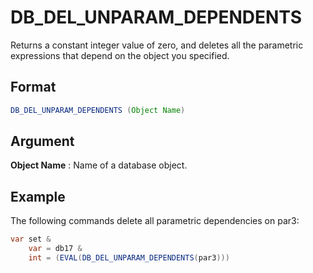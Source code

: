# DB_DEL_UNPARAM_DEPENDENTS

Returns a constant integer value of zero, and deletes all the parametric expressions that depend on the object you specified. 

## Format 
```java
DB_DEL_UNPARAM_DEPENDENTS (Object Name) 
```
## Argument 

 



**Object Name**
: Name of a database object. 


## Example 

The following commands delete all parametric dependencies on par3: 

```java
var set &
    var = db17 &
    int = (EVAL(DB_DEL_UNPARAM_DEPENDENTS(par3)))
```